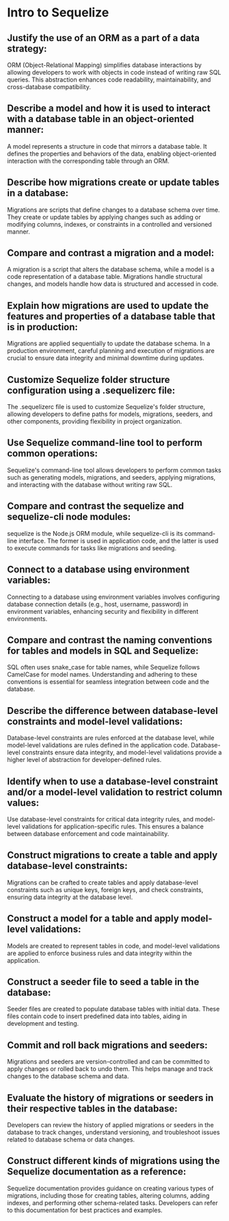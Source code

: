 # Intro to Sequelize

## Justify the use of an ORM as a part of a data strategy:

ORM (Object-Relational Mapping) simplifies database interactions by allowing developers to work with objects in code instead of writing raw SQL queries. This abstraction enhances code readability, maintainability, and cross-database compatibility.

## Describe a model and how it is used to interact with a database table in an object-oriented manner:

A model represents a structure in code that mirrors a database table. It defines the properties and behaviors of the data, enabling object-oriented interaction with the corresponding table through an ORM.

## Describe how migrations create or update tables in a database:

Migrations are scripts that define changes to a database schema over time. They create or update tables by applying changes such as adding or modifying columns, indexes, or constraints in a controlled and versioned manner.

## Compare and contrast a migration and a model:

A migration is a script that alters the database schema, while a model is a code representation of a database table. Migrations handle structural changes, and models handle how data is structured and accessed in code.

## Explain how migrations are used to update the features and properties of a database table that is in production:

Migrations are applied sequentially to update the database schema. In a production environment, careful planning and execution of migrations are crucial to ensure data integrity and minimal downtime during updates.

## Customize Sequelize folder structure configuration using a .sequelizerc file:

The .sequelizerc file is used to customize Sequelize's folder structure, allowing developers to define paths for models, migrations, seeders, and other components, providing flexibility in project organization.

## Use Sequelize command-line tool to perform common operations:

Sequelize's command-line tool allows developers to perform common tasks such as generating models, migrations, and seeders, applying migrations, and interacting with the database without writing raw SQL.

## Compare and contrast the sequelize and sequelize-cli node modules:

sequelize is the Node.js ORM module, while sequelize-cli is its command-line interface. The former is used in application code, and the latter is used to execute commands for tasks like migrations and seeding.

## Connect to a database using environment variables:

Connecting to a database using environment variables involves configuring database connection details (e.g., host, username, password) in environment variables, enhancing security and flexibility in different environments.

## Compare and contrast the naming conventions for tables and models in SQL and Sequelize:

SQL often uses snake_case for table names, while Sequelize follows CamelCase for model names. Understanding and adhering to these conventions is essential for seamless integration between code and the database.

## Describe the difference between database-level constraints and model-level validations:

Database-level constraints are rules enforced at the database level, while model-level validations are rules defined in the application code. Database-level constraints ensure data integrity, and model-level validations provide a higher level of abstraction for developer-defined rules.

## Identify when to use a database-level constraint and/or a model-level validation to restrict column values:

Use database-level constraints for critical data integrity rules, and model-level validations for application-specific rules. This ensures a balance between database enforcement and code maintainability.

## Construct migrations to create a table and apply database-level constraints:

Migrations can be crafted to create tables and apply database-level constraints such as unique keys, foreign keys, and check constraints, ensuring data integrity at the database level.

## Construct a model for a table and apply model-level validations:

Models are created to represent tables in code, and model-level validations are applied to enforce business rules and data integrity within the application.

## Construct a seeder file to seed a table in the database:

Seeder files are created to populate database tables with initial data. These files contain code to insert predefined data into tables, aiding in development and testing.

## Commit and roll back migrations and seeders:

Migrations and seeders are version-controlled and can be committed to apply changes or rolled back to undo them. This helps manage and track changes to the database schema and data.

## Evaluate the history of migrations or seeders in their respective tables in the database:

Developers can review the history of applied migrations or seeders in the database to track changes, understand versioning, and troubleshoot issues related to database schema or data changes.

## Construct different kinds of migrations using the Sequelize documentation as a reference:

Sequelize documentation provides guidance on creating various types of migrations, including those for creating tables, altering columns, adding indexes, and performing other schema-related tasks. Developers can refer to this documentation for best practices and examples.

